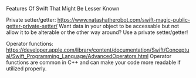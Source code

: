 Features Of Swift That Might Be Lesser Known

Private setter/getter: https://www.natashatherobot.com/swift-magic-public-getter-private-setter/
    Want data in your object to be accessable but not allow it to be alterable or the other way around? 
    Use a private setter/getter!

Operator functions: https://developer.apple.com/library/content/documentation/Swift/Conceptual/Swift_Programming_Language/AdvancedOperators.html
    Operator functions are common in C++ and can make your code more readable if utilized properly.
